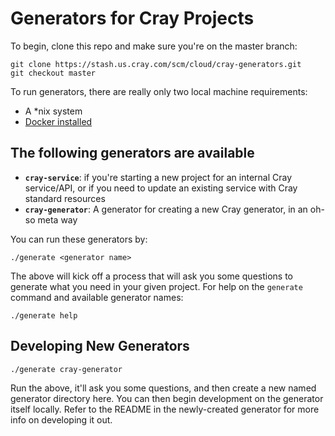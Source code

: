 # Generators for Cray Projects

To begin, clone this repo and make sure you're on the master branch:

```
git clone https://stash.us.cray.com/scm/cloud/cray-generators.git
git checkout master
```

To run generators, there are really only two local machine requirements:

* A *nix system
* [Docker installed](https://docs.docker.com/install/)

## The following generators are available

* **`cray-service`**: if you're starting a new project for an internal Cray service/API, or if you need to update an existing service with Cray standard resources
* **`cray-generator`**: A generator for creating a new Cray generator, in an oh-so meta way

You can run these generators by:

```
./generate <generator name>
```

The above will kick off a process that will ask you some questions to generate what you need in your given project. For help on the `generate` command and available generator names:

```
./generate help
```

## Developing New Generators

```
./generate cray-generator
```

Run the above, it'll ask you some questions, and then create a new named generator directory here. You can then begin development on the generator itself locally. Refer to the README in the newly-created generator for more info on developing it out.

